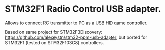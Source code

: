 # STM32F1 Radio Control USB adapter.

Allows to connect RC transmitter to PC as a USB HID game controller.

Based on same project for STM32F3Discovery: https://github.com/alexeystn/stm32-ppm-usb-adapter, but ported for STM32F1 (tested on STM32F103C8) controllers.
